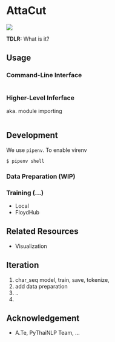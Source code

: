 # AttaCut
[![](https://api.travis-ci.com/heytitle/attacut.svg?token=fKbtMgf3jUWLccnyVsDw&branch=master)](https://travis-ci.com/heytitle/attacut)

**TDLR:** What is it?

## Usage
### Command-Line Interface
```
```

### Higher-Level Inferface
aka. module importing
```
```


## Development
We use `pipenv`.
To enable virenv
```
$ pipenv shell
```
### Data Preparation (WIP)

### Training (...)

- Local
- FloydHub


## Related Resources
- Visualization

## Iteration
1. char_seq model, train, save, tokenize,
2. add data preparation
3. ..
4. 

## Acknowledgement
- A.Te, PyThaiNLP Team, ...